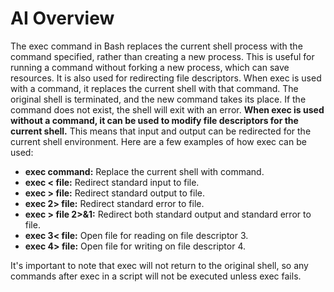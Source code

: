# AI Overview

The exec command in Bash replaces the current shell process with the command specified, rather than creating a new process. This is useful for running a command without forking a new process, which can save resources. It is also used for redirecting file descriptors.
When exec is used with a command, it replaces the current shell with that command. The original shell is terminated, and the new command takes its place. If the command does not exist, the shell will exit with an error.
**When exec is used without a command, it can be used to modify file descriptors for the current shell.** This means that input and output can be redirected for the current shell environment.
Here are a few examples of how exec can be used:

- **exec command:** Replace the current shell with command.
- **exec < file:** Redirect standard input to file.
- **exec > file:** Redirect standard output to file.
- **exec 2> file:** Redirect standard error to file.
- **exec > file 2>&1:** Redirect both standard output and standard error to file.
- **exec 3< file:** Open file for reading on file descriptor 3.
- **exec 4> file:** Open file for writing on file descriptor 4.

It's important to note that exec will not return to the original shell, so any commands after exec in a script will not be executed unless exec fails.
